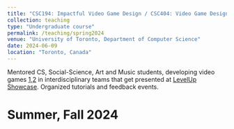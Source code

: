 ```yaml
---
title: "CSC194: Impactful Video Game Design / CSC404: Video Game Design"
collection: teaching
type: "Undergraduate course"
permalink: /teaching/spring2024
venue: "University of Toronto, Department of Computer Science"
date: 2024-06-09
location: "Toronto, Canada"
---
```


Mentored CS, Social-Science, Art and Music students, developing video games [1](https://itch.io/c/4798302/csc404-fall-2024-collection),[2](https://itch.io/c/5098544/csc194-fall-2024-games) in interdisciplinary teams that get presented at [LevelUp Showcase](https://levelupshowcase.com/). Organized tutorials and feedback events.

Summer, Fall 2024
======